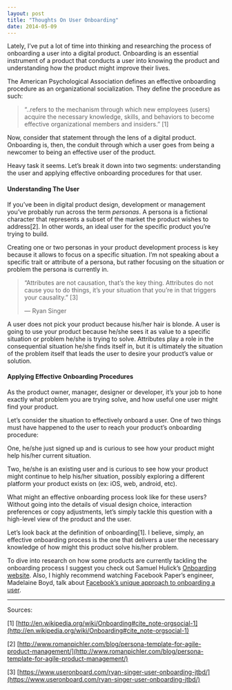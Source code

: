 ```yaml
---
layout: post
title: "Thoughts On User Onboarding"
date: 2014-05-09
---
```

 
Lately, I’ve put a lot of time into thinking and researching the process of onboarding a user into a digital product. Onboarding is an essential instrument of a product that conducts a user into knowing the product and understanding how the product might improve their lives.

The American Psychological Association defines an effective onboarding procedure as an organizational socialization. They define the procedure as such:

>“..refers to the mechanism through which new employees (users) acquire the necessary knowledge, skills, and behaviors to become effective organizational members and insiders.” [1]

Now, consider that statement through the lens of a digital product. Onboarding is, then, the conduit through which a user goes from being a newcomer to being an effective user of the product.

Heavy task it seems. Let’s break it down into two segments: understanding the user and applying effective onboarding procedures for that user.

#### Understanding The User 

If you’ve been in digital product design, development or management you’ve probably run across the term _personas_. A persona is a fictional character that represents a subset of the market the product wishes to address[2]. In other words, an ideal user for the specific product you’re trying to build.

Creating one or two personas in your product development process is key because it allows to focus on a specific situation. I’m not speaking about a specific trait or attribute of a persona, but rather focusing on the situation or problem the persona is currently in.

>“Attributes are not causation, that’s the key thing. Attributes do not cause you to do things, it’s your situation that you’re in that triggers your causality.” [3]
>
>— Ryan Singer

A user does not pick your product because his/her hair is blonde. A user is going to use your product because he/she sees it as value to a specific situation or problem he/she is trying to solve. Attributes play a role in the consequential situation he/she finds itself in, but it is ultimately the situation of the problem itself that leads the user to desire your product’s value or solution.


#### Applying Effective Onboarding Procedures

As the product owner, manager, designer or developer, it’s your job to hone exactly what problem you are trying solve, and how useful one user might find your product.

Let’s consider the situation to effectively onboard a user. One of two things must have happened to the user to reach your product’s onboarding procedure:

One, he/she just signed up and is curious to see how your product might help his/her current situation.

Two, he/she is an existing user and is curious to see how your product might continue to help his/her situation, possibly exploring a different platform your product exists on (ex: iOS, web, android, etc).

What might an effective onboarding process look like for these users? Without going into the details of visual design choice, interaction preferences or copy adjustments, let’s simply tackle this question with a high-level view of the product and the user.

Let’s look back at the definition of onboarding[1]. I believe, simply, an effective onboarding process is the one that delivers a user the necessary knowledge of how might this product solve his/her problem.

To dive into research on how some products are currently tackling the onboarding process I suggest you check out Samuel Hulick’s [Onboarding website](http://www.useronboard.com). Also, I highly recommend watching Facebook Paper’s engineer, Madelaine Boyd, talk about [Facebook’s unique approach to onboarding a user](http://youtu.be/OiY1cheLpmI?t=2m44s).

***

Sources:

[1] [http://en.wikipedia.org/wiki/Onboarding#cite_note-orgsocial-1](http://en.wikipedia.org/wiki/Onboarding#cite_note-orgsocial-1)

[2] [http://www.romanpichler.com/blog/persona-template-for-agile-product-management/](http://www.romanpichler.com/blog/persona-template-for-agile-product-management/)

[3] [https://www.useronboard.com/ryan-singer-user-onboarding-jtbd/](https://www.useronboard.com/ryan-singer-user-onboarding-jtbd/)
